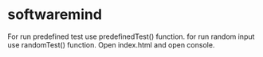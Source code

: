 # softwaremind
For run predefined test use predefinedTest() function.
for run random input use randomTest() function. 
Open index.html and open console. 
